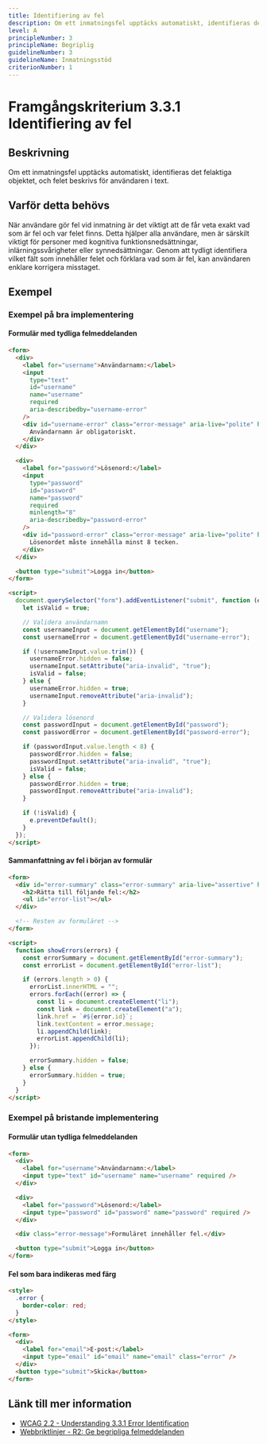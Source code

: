 ```yaml
---
title: Identifiering av fel
description: Om ett inmatningsfel upptäcks automatiskt, identifieras det felaktiga objektet, och felet beskrivs för användaren i text.
level: A
principleNumber: 3
principleName: Begriplig
guidelineNumber: 3
guidelineName: Inmatningsstöd
criterionNumber: 1
---
```


# Framgångskriterium 3.3.1 Identifiering av fel

## Beskrivning

Om ett inmatningsfel upptäcks automatiskt, identifieras det felaktiga objektet, och felet beskrivs för användaren i text.

## Varför detta behövs

När användare gör fel vid inmatning är det viktigt att de får veta exakt vad som är fel och var felet finns. Detta hjälper alla användare, men är särskilt viktigt för personer med kognitiva funktionsnedsättningar, inlärningssvårigheter eller synnedsättningar. Genom att tydligt identifiera vilket fält som innehåller felet och förklara vad som är fel, kan användaren enklare korrigera misstaget.

## Exempel

### Exempel på bra implementering

#### Formulär med tydliga felmeddelanden

```html
<form>
  <div>
    <label for="username">Användarnamn:</label>
    <input
      type="text"
      id="username"
      name="username"
      required
      aria-describedby="username-error"
    />
    <div id="username-error" class="error-message" aria-live="polite" hidden>
      Användarnamn är obligatoriskt.
    </div>
  </div>

  <div>
    <label for="password">Lösenord:</label>
    <input
      type="password"
      id="password"
      name="password"
      required
      minlength="8"
      aria-describedby="password-error"
    />
    <div id="password-error" class="error-message" aria-live="polite" hidden>
      Lösenordet måste innehålla minst 8 tecken.
    </div>
  </div>

  <button type="submit">Logga in</button>
</form>

<script>
  document.querySelector("form").addEventListener("submit", function (e) {
    let isValid = true;

    // Validera användarnamn
    const usernameInput = document.getElementById("username");
    const usernameError = document.getElementById("username-error");

    if (!usernameInput.value.trim()) {
      usernameError.hidden = false;
      usernameInput.setAttribute("aria-invalid", "true");
      isValid = false;
    } else {
      usernameError.hidden = true;
      usernameInput.removeAttribute("aria-invalid");
    }

    // Validera lösenord
    const passwordInput = document.getElementById("password");
    const passwordError = document.getElementById("password-error");

    if (passwordInput.value.length < 8) {
      passwordError.hidden = false;
      passwordInput.setAttribute("aria-invalid", "true");
      isValid = false;
    } else {
      passwordError.hidden = true;
      passwordInput.removeAttribute("aria-invalid");
    }

    if (!isValid) {
      e.preventDefault();
    }
  });
</script>
```

#### Sammanfattning av fel i början av formulär

```html
<form>
  <div id="error-summary" class="error-summary" aria-live="assertive" hidden>
    <h2>Rätta till följande fel:</h2>
    <ul id="error-list"></ul>
  </div>

  <!-- Resten av formuläret -->
</form>

<script>
  function showErrors(errors) {
    const errorSummary = document.getElementById("error-summary");
    const errorList = document.getElementById("error-list");

    if (errors.length > 0) {
      errorList.innerHTML = "";
      errors.forEach((error) => {
        const li = document.createElement("li");
        const link = document.createElement("a");
        link.href = `#${error.id}`;
        link.textContent = error.message;
        li.appendChild(link);
        errorList.appendChild(li);
      });

      errorSummary.hidden = false;
    } else {
      errorSummary.hidden = true;
    }
  }
</script>
```

### Exempel på bristande implementering

#### Formulär utan tydliga felmeddelanden

```html
<form>
  <div>
    <label for="username">Användarnamn:</label>
    <input type="text" id="username" name="username" required />
  </div>

  <div>
    <label for="password">Lösenord:</label>
    <input type="password" id="password" name="password" required />
  </div>

  <div class="error-message">Formuläret innehåller fel.</div>

  <button type="submit">Logga in</button>
</form>
```

#### Fel som bara indikeras med färg

```html
<style>
  .error {
    border-color: red;
  }
</style>

<form>
  <div>
    <label for="email">E-post:</label>
    <input type="email" id="email" name="email" class="error" />
  </div>
  <button type="submit">Skicka</button>
</form>
```

## Länk till mer information

- [WCAG 2.2 - Understanding 3.3.1 Error Identification](https://www.w3.org/WAI/WCAG22/Understanding/error-identification.html)
- [Webbriktlinjer - R2: Ge begripliga felmeddelanden](https://www.digg.se/webbriktlinjer/alla-webbriktlinjer/ge-begripliga-felmeddelanden)
